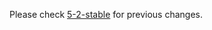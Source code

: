 

Please check [5-2-stable](https://github.com/rails/rails/blob/5-2-stable/actionmailer/CHANGELOG.md) for previous changes.
